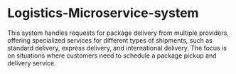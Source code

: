 # Logistics-Microservice-system
 This system handles requests for package delivery from multiple providers, offering specialized services for different types of shipments, such as standard delivery, express delivery, and international delivery. The focus is on situations where customers need to schedule a package pickup and delivery service.
